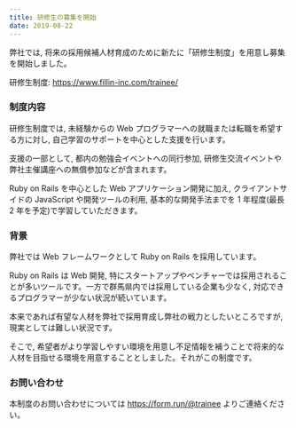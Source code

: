 ```yaml
---
title: 研修生の募集を開始
date: 2019-08-22
---
```


弊社では, 将来の採用候補人材育成のために新たに「研修生制度」を用意し募集を開始しました。

研修生制度: https://www.fillin-inc.com/trainee/

### 制度内容

研修生制度では, 未経験からの Web プログラマーへの就職または転職を希望する方に対し, 自己学習のサポートを中心とした支援を行います。

支援の一部として, 都内の勉強会イベントへの同行参加, 研修生交流イベントや弊社主催講座への無償参加などが含まれます。

Ruby on Rails を中心とした Web アプリケーション開発に加え, クライアントサイドの JavaScript や開発ツールの利用, 基本的な開発手法までを 1 年程度(最長 2 年を予定)で学習していただきます。

### 背景

弊社では Web フレームワークとして Ruby on Rails を採用しています。

Ruby on Rails は Web 開発, 特にスタートアップやベンチャーでは採用されることが多いツールです。一方で群馬県内では採用している企業も少なく, 対応できるプログラマーが少ない状況が続いています。

本来であれば有望な人材を弊社で採用育成し弊社の戦力としたいところですが, 現実としては難しい状況です。

そこで, 希望者がより学習しやすい環境を用意し不足情報を補うことで将来的な人材を目指せる環境を用意することとしました。それがこの制度です。

### お問い合わせ

本制度のお問い合わせについては https://form.run/@trainee よりご連絡ください。

